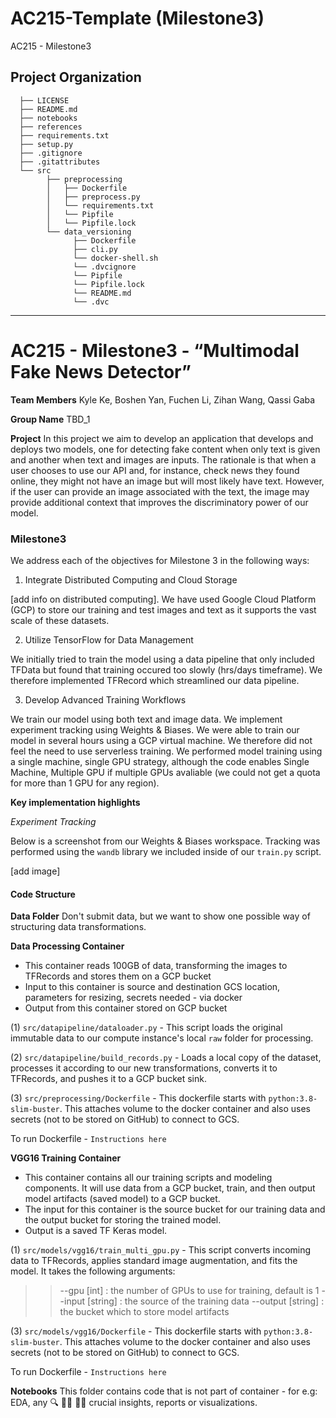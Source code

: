 AC215-Template (Milestone3)
==============================

AC215 - Milestone3

Project Organization
------------
      ├── LICENSE
      ├── README.md
      ├── notebooks
      ├── references
      ├── requirements.txt
      ├── setup.py
      ├── .gitignore
      ├── .gitattributes
      └── src
            ├── preprocessing
            │   ├── Dockerfile
            │   ├── preprocess.py
            │   └── requirements.txt
            │   └── Pipfile
            │   └── Pipfile.lock
            └── data_versioning
                  ├── Dockerfile
                  ├── cli.py
                  └── docker-shell.sh
                  └── .dvcignore
                  └── Pipfile
                  └── Pipfile.lock
                  └── README.md
                  └── .dvc
                  
                  


--------
# AC215 - Milestone3 - “Multimodal Fake News Detector”

**Team Members**
Kyle Ke, Boshen Yan, Fuchen Li, Zihan Wang, Qassi Gaba

**Group Name**
TBD_1

**Project**
In this project we aim to develop an application that develops and deploys two models, one for detecting fake content when only text is given and another when text and images are inputs. The rationale is that when a user chooses to use our API and, for instance, check news they found online, they might not have an image but will most likely have text. However, if the user can provide an image associated with the text, the image may provide additional context that improves the discriminatory power of our model.

### Milestone3

We address each of the objectives for Milestone 3 in the following ways:

1. Integrate Distributed Computing and Cloud Storage

[add info on distributed computing]. We have used Google Cloud Platform (GCP) to store our training and test images and text as it supports the vast scale of these datasets.

2. Utilize TensorFlow for Data Management

We initially tried to train the model using a data pipeline that only included TFData but found that training occured too slowly (hrs/days timeframe). We therefore implemented TFRecord which streamlined our data pipeline.

3. Develop Advanced Training Workflows

We train our model using both text and image data. We implement experiment tracking using Weights & Biases. We were able to train our model in several hours using a GCP virtual machine. We therefore did not feel the need to use serverless training. We performed model training using a single machine, single GPU strategy, although the code enables Single Machine, Multiple GPU if multiple GPUs avaliable (we could not get a quota for more than 1 GPU for any region).


**Key implementation highlights**

*Experiment Tracking*

Below is a screenshot from our Weights & Biases workspace. Tracking was performed using the `wandb` library we included inside of our `train.py` script. 

[add image]

#### Code Structure

**Data Folder**
Don't submit data, but we want to show one possible way of structuring data transformations.

**Data Processing Container**

- This container reads 100GB of data, transforming the images to TFRecords and stores them on a GCP bucket
- Input to this container is source and destination GCS location, parameters for resizing, secrets needed - via docker
- Output from this container stored on GCP bucket

(1) `src/datapipeline/dataloader.py`  - This script loads the original immutable data to our compute instance's local `raw` folder for processing.

(2) `src/datapipeline/build_records.py`  - Loads a local copy of the dataset, processes it according to our new transformations, converts it to TFRecords, and pushes it to a GCP bucket sink.

(3) `src/preprocessing/Dockerfile` - This dockerfile starts with  `python:3.8-slim-buster`. This <statement> attaches volume to the docker container and also uses secrets (not to be stored on GitHub) to connect to GCS.

To run Dockerfile - `Instructions here`

**VGG16 Training Container**

- This container contains all our training scripts and modeling components. It will use data from a GCP bucket, train, and then output model artifacts (saved model) to a GCP bucket.
- The input for this container is the source bucket for our training data and the output bucket for storing the trained model.
- Output is a saved TF Keras model.

(1) `src/models/vgg16/train_multi_gpu.py` - This script converts incoming data to TFRecords, applies standard image augmentation, and fits the model. It takes the following arguments:

> > --gpu [int] : the number of GPUs to use for training, default is 1
> > --input [string] : the source of the training data
> > --output [string] : the bucket which to store model artifacts

(3) `src/models/vgg16/Dockerfile` - This dockerfile starts with  `python:3.8-slim-buster`. This <statement> attaches volume to the docker container and also uses secrets (not to be stored on GitHub) to connect to GCS.

To run Dockerfile - `Instructions here`

**Notebooks** 
This folder contains code that is not part of container - for e.g: EDA, any 🔍 🕵️‍♀️ 🕵️‍♂️ crucial insights, reports or visualizations. 
